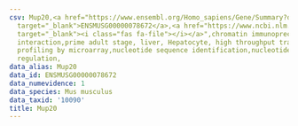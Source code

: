 ```yaml
---
csv: Mup20,<a href="https://www.ensembl.org/Homo_sapiens/Gene/Summary?db=core;g=ENSMUSG00000078672"
  target="_blank">ENSMUSG00000078672</a>,<a href="https://www.ncbi.nlm.nih.gov/pubmed/23834426"
  target="_blank"><i class="fas fa-file"></i></a>",chromatin immunoprecipitation assay,direct
  interaction,prime adult stage, liver, Hepatocyte, high throughput transcription
  profiling by microarray,nucleotide sequence identification,nucleotide sequence identification,transcriptional
  regulation,
data_alias: Mup20
data_id: ENSMUSG00000078672
data_numevidence: 1
data_species: Mus musculus
data_taxid: '10090'
title: Mup20
---
```

